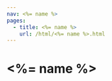 ```yaml
---
nav: <%= name %>
pages:
  - title: <%= name %>
    url: /html/<%= name %>.html
---
```


# <%= name %>
